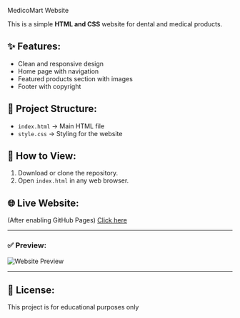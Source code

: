MedicoMart Website

This is a simple **HTML and CSS** website for dental and medical products.

## ✨ Features:
- Clean and responsive design
- Home page with navigation
- Featured products section with images
- Footer with copyright

## 📂 Project Structure:
- `index.html` → Main HTML file
- `style.css` → Styling for the website

## 🚀 How to View:
1. Download or clone the repository.
2. Open `index.html` in any web browser.

## 🌐 Live Website:
(After enabling GitHub Pages)
[Click here](https://your-username.github.io/repository-name/)

---

### ✅ Preview:
![Website Preview](https://via.placeholder.com/800x400?text=Website+Preview)

---

## 📜 License:
This project is for educational purposes only
